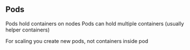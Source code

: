 ## Pods

Pods hold containers on nodes
Pods can hold multiple containers (usually helper containers)

For scaling you create new pods, not containers inside pod


